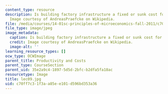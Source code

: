 ```yaml
---
content_type: resource
description: Is building factory infrastructure a fixed or sunk cost for a producer?
  Image courtesy of AndreasPraefcke on Wikipedia.
file: /media/courses/14-01sc-principles-of-microeconomics-fall-2011/c70ff7c31f3aa85ee101d596bd353a36_lec09.jpg
file_type: image/jpeg
image_metadata:
  caption: Is building factory infrastructure a fixed or sunk cost for a producer?
  credit: Image courtesy of AndreasPraefcke on Wikipedia.
  image-alt: ''
learning_resource_types: []
ocw_type: OCWImage
parent_title: Productivity and Costs
parent_type: CourseSection
parent_uid: 35e2a9c4-1897-5d5d-2bfc-b2dfa5fa18ac
resourcetype: Image
title: lec09.jpg
uid: c70ff7c3-1f3a-a85e-e101-d596bd353a36
---
```

